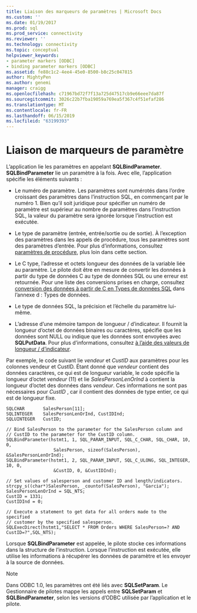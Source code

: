 ```yaml
---
title: Liaison des marqueurs de paramètres | Microsoft Docs
ms.custom: ''
ms.date: 01/19/2017
ms.prod: sql
ms.prod_service: connectivity
ms.reviewer: ''
ms.technology: connectivity
ms.topic: conceptual
helpviewer_keywords:
- parameter markers [ODBC]
- binding parameter markers [ODBC]
ms.assetid: fe88c1c2-4ee4-45e0-8500-b8c25c047815
author: MightyPen
ms.author: genemi
manager: craigg
ms.openlocfilehash: c71967bd72f7f13a725d47517cb9e66eee7da87f
ms.sourcegitcommit: 3026c22b7fba19059a769ea5f367c4f51efaf286
ms.translationtype: MT
ms.contentlocale: fr-FR
ms.lasthandoff: 06/15/2019
ms.locfileid: "63199393"
---
```

# <a name="binding-parameter-markers"></a>Liaison de marqueurs de paramètre
L’application lie les paramètres en appelant **SQLBindParameter**. **SQLBindParameter** lie un paramètre à la fois. Avec elle, l’application spécifie les éléments suivants :  
  
-   Le numéro de paramètre. Les paramètres sont numérotés dans l’ordre croissant des paramètres dans l’instruction SQL, en commençant par le numéro 1. Bien qu’il soit juridique pour spécifier un numéro de paramètre est supérieur au nombre de paramètres dans l’instruction SQL, la valeur du paramètre sera ignorée lorsque l’instruction est exécutée.  
  
-   Le type de paramètre (entrée, entrée/sortie ou de sortie). À l’exception des paramètres dans les appels de procédure, tous les paramètres sont des paramètres d’entrée. Pour plus d’informations, consultez [paramètres de procédure](../../../odbc/reference/develop-app/procedure-parameters.md), plus loin dans cette section.  
  
-   Le C type, l’adresse et octets longueur des données de la variable liée au paramètre. Le pilote doit être en mesure de convertir les données à partir du type de données C au type de données SQL ou une erreur est retournée. Pour une liste des conversions prises en charge, consultez [conversion des données à partir de C en Types de données SQL](../../../odbc/reference/appendixes/converting-data-from-c-to-sql-data-types.md) dans l’annexe d : Types de données.  
  
-   Le type de données SQL, la précision et l’échelle du paramètre lui-même.  
  
-   L’adresse d’une mémoire tampon de longueur / d’indicateur. Il fournit la longueur d’octet de données binaires ou caractères, spécifie que les données sont NULL ou indique que les données sont envoyées avec **SQLPutData**. Pour plus d’informations, consultez [à l’aide des valeurs de longueur / d’indicateur](../../../odbc/reference/develop-app/using-length-and-indicator-values.md).  
  
 Par exemple, le code suivant lie *vendeur* et *CustID* aux paramètres pour les colonnes vendeur et CustID. Étant donné que *vendeur* contient des données caractères, ce qui est de longueur variable, le code spécifie la longueur d’octet *vendeur* (11) et lie *SalesPersonLenOrInd* à contient la longueur d’octet des données dans *vendeur*. Ces informations ne sont pas nécessaires pour *CustID* , car il contient des données de type entier, ce qui est de longueur fixe.  
  
```  
SQLCHAR       SalesPerson[11];  
SQLINTEGER    SalesPersonLenOrInd, CustIDInd;  
SQLUINTEGER   CustID;  
  
// Bind SalesPerson to the parameter for the SalesPerson column and  
// CustID to the parameter for the CustID column.  
SQLBindParameter(hstmt1, 1, SQL_PARAM_INPUT, SQL_C_CHAR, SQL_CHAR, 10, 0,  
                  SalesPerson, sizeof(SalesPerson), &SalesPersonLenOrInd);  
SQLBindParameter(hstmt1, 2, SQL_PARAM_INPUT, SQL_C_ULONG, SQL_INTEGER, 10, 0,  
                  &CustID, 0, &CustIDInd);  
  
// Set values of salesperson and customer ID and length/indicators.  
strcpy_s((char*)SalesPerson, _countof(SalesPerson), "Garcia");  
SalesPersonLenOrInd = SQL_NTS;  
CustID = 1331;  
CustIDInd = 0;  
  
// Execute a statement to get data for all orders made to the specified  
// customer by the specified salesperson.  
SQLExecDirect(hstmt1,"SELECT * FROM Orders WHERE SalesPerson=? AND CustID=?",SQL_NTS);  
```  
  
 Lorsque **SQLBindParameter** est appelée, le pilote stocke ces informations dans la structure de l’instruction. Lorsque l’instruction est exécutée, elle utilise les informations à récupérer les données de paramètre et les envoyer à la source de données.  
  
> [!NOTE]  
>  Dans ODBC 1.0, les paramètres ont été liés avec **SQLSetParam**. Le Gestionnaire de pilotes mappe les appels entre **SQLSetParam** et **SQLBindParameter**, selon les versions d’ODBC utilisée par l’application et le pilote.
